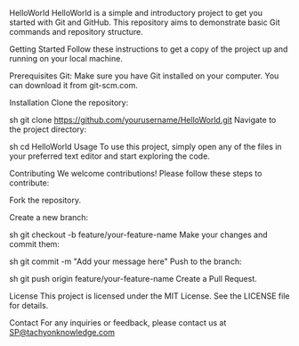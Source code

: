 HelloWorld
HelloWorld is a simple and introductory project to get you started with Git and GitHub. This repository aims to demonstrate basic Git commands and repository structure.

Getting Started
Follow these instructions to get a copy of the project up and running on your local machine.

Prerequisites
Git: Make sure you have Git installed on your computer. You can download it from git-scm.com.

Installation
Clone the repository:

sh
git clone https://github.com/yourusername/HelloWorld.git
Navigate to the project directory:

sh
cd HelloWorld
Usage
To use this project, simply open any of the files in your preferred text editor and start exploring the code.

Contributing
We welcome contributions! Please follow these steps to contribute:

Fork the repository.

Create a new branch:

sh
git checkout -b feature/your-feature-name
Make your changes and commit them:

sh
git commit -m "Add your message here"
Push to the branch:

sh
git push origin feature/your-feature-name
Create a Pull Request.

License
This project is licensed under the MIT License. See the LICENSE file for details.

Contact
For any inquiries or feedback, please contact us at SP@tachyonknowledge.com